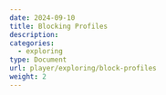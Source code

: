 ```yaml
---
date: 2024-09-10
title: Blocking Profiles
description:
categories:
  - exploring
type: Document
url: player/exploring/block-profiles
weight: 2
---
```

